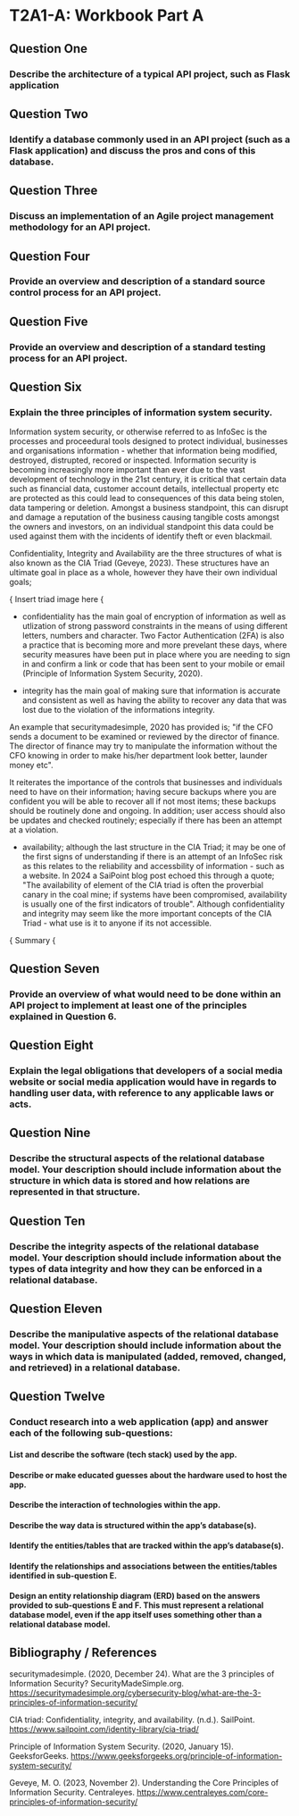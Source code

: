 # T2A1-A: Workbook Part A

## Question One
### Describe the architecture of a typical API project, such as Flask application

## Question Two
### Identify a database commonly used in an API project (such as a Flask application) and discuss the pros and cons of this database.

## Question Three
### Discuss an implementation of an Agile project management methodology for an API project.

## Question Four
### Provide an overview and description of a standard source control process for an API project.

## Question Five
### Provide an overview and description of a standard testing process for an API project.

## Question Six
### Explain the three principles of information system security.

Information system security, or otherwise referred to as InfoSec is the processes and proceedural tools designed to protect individual, businesses and organisations information - whether that information being modified, destroyed, distrupted, recored or inspected. 
Information security is becoming increasingly more important than ever due to the vast development of technology in the 21st century, it is critical that certain data such as financial data, customer account details, intellectual property etc are protected as this could lead to consequences of this data being stolen, data tampering or deletion. 
Amongst a business standpoint, this can disrupt and damage a reputation of the business causing tangible costs amongst the owners and investors, on an individual standpoint this data could be used against them with the incidents of identify theft or even blackmail.

Confidentiality, Integrity and Availability are the three structures of what is also known as the CIA Triad (Geveye, 2023). These structures have an ultimate goal in place as a whole, however they have their own individual goals; 


{ Insert triad image here {


- confidentiality has the main goal of encryption of information as well as utlization of strong password constraints in the means of using different letters, numbers and character. Two Factor Authentication (2FA) is also a practice that is becoming more and more prevelant these days, where security measures have been put in place where you are needing to sign in and confirm a link or code that has been sent to your mobile or email (Principle of Information System Security, 2020).

- integrity has the main goal of making sure that information is accurate and consistent as well as having the ability to recover any data that was lost due to the violation of the informations integrity. 

An example that securitymadesimple, 2020 has provided is; "if the CFO sends a document to be examined or reviewed by the director of finance. The director of finance may try to manipulate the information without the CFO knowing in order to make his/her department look better, launder money etc". 

It reiterates the importance of the controls that businesses and individuals need to have on their information; having secure backups where you are confident you will be able to recover all if not most items; these backups should be routinely done and ongoing. 
In addition; user access should also be updates and checked routinely; especially if there has been an attempt at a violation.

- availability; although the last structure in the CIA Triad; it may be one of the first signs of understanding if there is an attempt of an InfoSec risk as this relates to the reliability and accessbility of information - such as a website. In 2024 a SaiPoint blog post echoed this through a quote; "The availability of element of the CIA triad is often the proverbial canary in the coal mine; if systems have been compromised, availability is usually one of the first indicators of trouble".
Although confidentiality and integrity may seem like the more important concepts of the CIA Triad - what use is it to anyone if its not accessible.

{ Summary {



## Question Seven
### Provide an overview of what would need to be done within an API project to implement at least one of the principles explained in Question 6.




## Question Eight
### Explain the legal obligations that developers of a social media website or social media application would have in regards to handling user data, with reference to any applicable laws or acts.

## Question Nine
### Describe the structural aspects of the relational database model. Your description should include information about the structure in which data is stored and how relations are represented in that structure.

## Question Ten
### Describe the integrity aspects of the relational database model. Your description should include information about the types of data integrity and how they can be enforced in a relational database.

## Question Eleven
### Describe the manipulative aspects of the relational database model. Your description should include information about the ways in which data is manipulated (added, removed, changed, and retrieved) in a relational database.

## Question Twelve
### Conduct research into a web application (app) and answer each of the following sub-questions:

#### List and describe the software (tech stack) used by the app. 
#### Describe or make educated guesses about the hardware used to host the app.
#### Describe the interaction of technologies within the app.
#### Describe the way data is structured within the app’s database(s).
#### Identify the entities/tables that are tracked within the app’s database(s).
#### Identify the relationships and associations between the entities/tables identified in sub-question E.
#### Design an entity relationship diagram (ERD) based on the answers provided to sub-questions E and F. This must represent a relational database model, even if the app itself uses something other than a relational database model.

## Bibliography / References

securitymadesimple. (2020, December 24). What are the 3 principles of Information Security? SecurityMadeSimple.org. https://securitymadesimple.org/cybersecurity-blog/what-are-the-3-principles-of-information-security/

CIA triad: Confidentiality, integrity, and availability. (n.d.). SailPoint. https://www.sailpoint.com/identity-library/cia-triad/

Principle of Information System Security. (2020, January 15). GeeksforGeeks. https://www.geeksforgeeks.org/principle-of-information-system-security/

Geveye, M. O. (2023, November 2). Understanding the Core Principles of Information Security. Centraleyes. https://www.centraleyes.com/core-principles-of-information-security/
